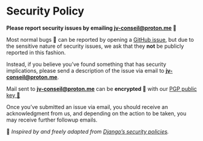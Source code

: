 # Security Policy

**Please report security issues by emailing [jv-conseil@proton.me] :email:**

Most normal bugs :bug: can be reported by opening a [GitHub issue](https://github.com/issues), but due to the sensitive nature of security issues, we ask that they **not** be publicly reported in this fashion.

Instead, if you believe you’ve found something that has security implications, please send a description of the issue via email to **[jv-conseil@proton.me]**.

Mail sent to **[jv-conseil@proton.me]** can be **encrypted :lock_with_ink_pen:** with our [PGP public key :key:]

Once you’ve submitted an issue via email, you should receive an acknowledgment from us, and depending on the action to be taken, you may receive further followup emails.

:thought_balloon: _Inspired by and freely adapted from [Django’s security policies](https://www.djangoproject.com/security)._

<!-- links -->

[jv-conseil@proton.me]: <mailto:jv-conseil@proton.me?subject=%5BSECURITY%20REPORT%5D%20Issue%20description...>
[PGP public key :key:]: <./publickey.jv-conseil%40proton.me-58e3b2ceb20369bdaec0d106a12fedf3481a6b1f.asc>
